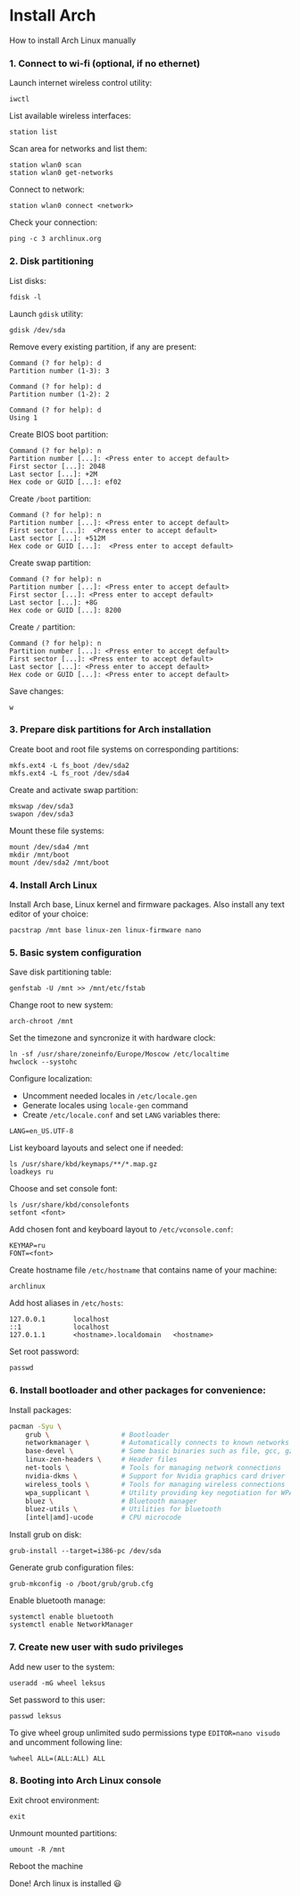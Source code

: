 # Install Arch
How to install Arch Linux manually

### 1. Connect to wi-fi (optional, if no ethernet)
Launch internet wireless control utility:
```
iwctl
```

List available wireless interfaces:
```
station list
```

Scan area for networks and list them:
```
station wlan0 scan
station wlan0 get-networks
```

Connect to network:
```
station wlan0 connect <network>
```

Check your connection:
```
ping -c 3 archlinux.org
```

### 2. Disk partitioning
List disks:
```
fdisk -l
```

Launch `gdisk` utility:
```
gdisk /dev/sda
```

Remove every existing partition, if any are present:
```
Command (? for help): d
Partition number (1-3): 3

Command (? for help): d
Partition number (1-2): 2

Command (? for help): d
Using 1
```

Create BIOS boot partition:
```
Command (? for help): n
Partition number [...]: <Press enter to accept default>
First sector [...]: 2048
Last sector [...]: +2M
Hex code or GUID [...]: ef02
```

Create `/boot` partition:
```
Command (? for help): n
Partition number [...]: <Press enter to accept default>
First sector [...]:  <Press enter to accept default>
Last sector [...]: +512M
Hex code or GUID [...]:  <Press enter to accept default>
```

Create swap partition:
```
Command (? for help): n
Partition number [...]: <Press enter to accept default>
First sector [...]: <Press enter to accept default>
Last sector [...]: +8G
Hex code or GUID [...]: 8200
```

Create `/` partition:
```
Command (? for help): n
Partition number [...]: <Press enter to accept default>
First sector [...]: <Press enter to accept default>
Last sector [...]: <Press enter to accept default>
Hex code or GUID [...]: <Press enter to accept default>
```

Save changes:
```
w
```

### 3. Prepare disk partitions for Arch installation
Create boot and root file systems on corresponding partitions:
```
mkfs.ext4 -L fs_boot /dev/sda2
mkfs.ext4 -L fs_root /dev/sda4
```

Create and activate swap partition:
```
mkswap /dev/sda3
swapon /dev/sda3
```

Mount these file systems:
```
mount /dev/sda4 /mnt
mkdir /mnt/boot
mount /dev/sda2 /mnt/boot
```

### 4. Install Arch Linux
Install Arch base, Linux kernel and firmware packages. Also install any text editor of your choice:
```
pacstrap /mnt base linux-zen linux-firmware nano
```

### 5. Basic system configuration
Save disk partitioning table:
```
genfstab -U /mnt >> /mnt/etc/fstab
```

Change root to new system:
```
arch-chroot /mnt
```

Set the timezone and syncronize it with hardware clock:
```
ln -sf /usr/share/zoneinfo/Europe/Moscow /etc/localtime
hwclock --systohc
```

Configure localization:
* Uncomment needed locales in `/etc/locale.gen`
* Generate locales using `locale-gen` command
* Create `/etc/locale.conf` and set `LANG` variables there:
```
LANG=en_US.UTF-8
```

List keyboard layouts and select one if needed:
```
ls /usr/share/kbd/keymaps/**/*.map.gz
loadkeys ru
```

Choose and set console font:
```
ls /usr/share/kbd/consolefonts
setfont <font>
```

Add chosen font and keyboard layout to `/etc/vconsole.conf`:
```
KEYMAP=ru
FONT=<font>
```

Create hostname file `/etc/hostname` that contains name of your machine:
```
archlinux
```

Add host aliases in `/etc/hosts`:
```
127.0.0.1       localhost
::1             localhost
127.0.1.1       <hostname>.localdomain   <hostname>
```

Set root password:
```
passwd
```

### 6. Install bootloader and other packages for convenience:
Install packages:
```bash
pacman -Syu \
    grub \                  # Bootloader
    networkmanager \        # Automatically connects to known networks
    base-devel \            # Some basic binaries such as file, gcc, gzip and other
    linux-zen-headers \     # Header files
    net-tools \             # Tools for managing network connections
    nvidia-dkms \           # Support for Nvidia graphics card driver
    wireless_tools \        # Tools for managing wireless connections
    wpa_supplicant \        # Utility providing key negotiation for WPA wireless networks
    bluez \                 # Bluetooth manager
    bluez-utils \           # Utilities for bluetooth
    [intel|amd]-ucode       # CPU microcode
```

Install grub on disk:
```
grub-install --target=i386-pc /dev/sda
```

Generate grub configuration files:
```
grub-mkconfig -o /boot/grub/grub.cfg
```

Enable bluetooth manage:
```
systemctl enable bluetooth
systemctl enable NetworkManager
```

### 7. Create new user with sudo privileges
Add new user to the system:
```
useradd -mG wheel leksus
```

Set password to this user:
```
passwd leksus
```

To give wheel group unlimited sudo permissions type `EDITOR=nano visudo` and uncomment following line:
```
%wheel ALL=(ALL:ALL) ALL
``` 

### 8. Booting into Arch Linux console
Exit chroot environment:
```
exit
```

Unmount mounted partitions:
```
umount -R /mnt
```

Reboot the machine

Done! Arch linux is installed :smiley:
